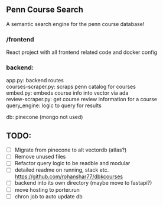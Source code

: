 ## Penn Course Search

A semantic search engine for the penn course database!

### /frontend
  React project with all frontend related code and docker config

### backend:  
app.py: backend routes  
courses-scraper.py: scraps penn catalog for courses  
embed.py: embeds course info into vector via ada  
review-scraper.py: get course review information for a course  
query_engine: logic to query for results  
 
db: pinecone (mongo not used)

## TODO:
- [ ] Migrate from pinecone to alt vectordb (atlas?)
- [ ] Remove unused files
- [ ] Refactor query logic to be readble and modular
- [ ] detailed readme on running, stack etc. https://github.com/rohanshar77/dbkcourses
- [ ] backend into its own directory (maybe move to fastapi?)
- [ ] move hosting to porter.run
- [ ] chron job to auto update db
